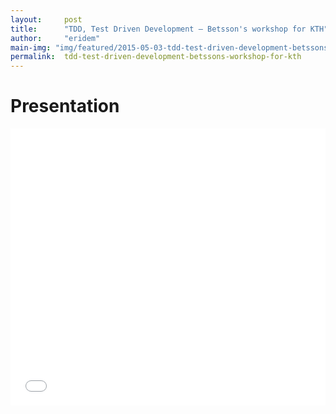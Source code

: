 ```yaml
---
layout:     post
title:      "TDD, Test Driven Development – Betsson's workshop for KTH"
author:     "eridem"
main-img: "img/featured/2015-05-03-tdd-test-driven-development-betssons-workshop-for-kth.jpg"
permalink:  tdd-test-driven-development-betssons-workshop-for-kth
---
```


# Presentation

<iframe 
  src="//www.slideshare.net/slideshow/embed_code/key/qGenq9SfH2ekC5" 
  width="1000" 
  height="443" 
  style="max-width: 100%;" 
  frameborder="0" 
  marginwidth="0" 
  marginheight="0" 
  scrolling="no">
</iframe>
